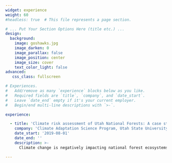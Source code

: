 ```yaml
---
widget: experience
weight: 60
#headless: true  # This file represents a page section.

# ... Put Your Section Options Here (title etc.) ...
design:
  background:
    image: goshawks.jpg
    image_darken: 0
    image_parallax: false
    image_position: center 
    image_size: cover
    text_color_light: false
advanced:
   css_class: fullscreen

# Experiences.
#   Add/remove as many `experience` blocks below as you like.
#   Required fields are `title`, `company`, and `date_start`.
#   Leave `date_end` empty if it's your current employer.
#   Begin/end multi-line descriptions with `>-`.

experience:

  - title: 'Climate risk assessment of Utah National Forests: A case study for Northern Goshawks (*Accipiter gentilis*)'
    company: 'Climate Adaptation Science Program, Utah State University'
    date_start: '2019-08-01'
    date_end: ''
    description: >-
      Climate change is negatively impacting national forest ecosystems, which results in both direct and indirect effects on goshawk populations. This study uses an interdisciplinary, spatially explicit approach to examine the impact of climate change, landscape change, and public engagement with Utah national forest ecosystems to promote management of suitable habitats for northern goshawks. Our objectives are to 1) develop a habitat suitability model for goshawks in Utah national forests, 2) model landscape change in the region as a result of climate-influenced factors such as wildfire and mountain pine beetle infestation, 3) examine patterns and projections of climate variables relevant to goshawk reproduction, and 4) better understand Utah national forest user perceptions of climate change impacts on ecosystems. We are creating a literature-based habitat suitability model for goshawks in Utah national forests. Forest Vegetation Simulator is being used to predict wildfire and mountain pine beetle risk susceptibility in each national forest. We are examining temperature and precipitation variation using Coupled Model Intercomparison Project 5 (CMIP5), which allows us to project these variables under different emission scenarios. An online state-representative survey was deployed to explore public use of national forest lands, perceptions of climate change impacts, and likelihood of engagement with the forest service. This project contributes to a better understanding of goshawk habitat requirements and projected habitat threats under climate change. Additionally, it provides a holistic view of managing national forests with consideration of forest users’ activities, values, and likelihood to engage. This framework can be used to guide the development of climate risk assessments for other species.

---
```

